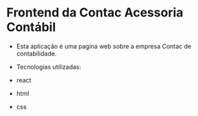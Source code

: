 # Frontend da Contac Acessoria Contábil

- Esta aplicação é uma pagina web sobre a empresa Contac de contabilidade.

- Tecnologias utilizadas:
 - react
 - html
 - css
